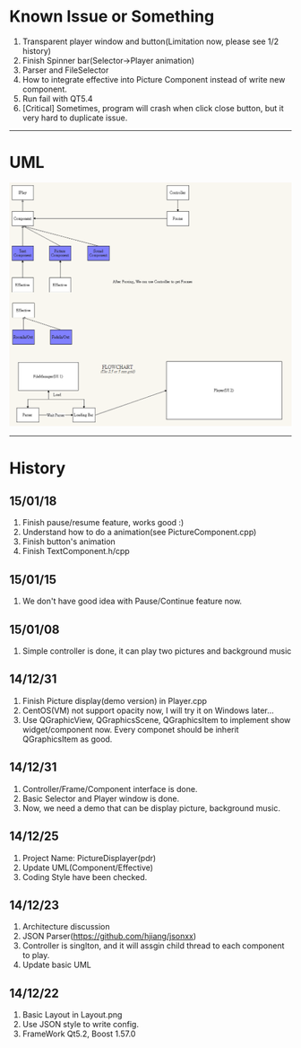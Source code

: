 # Known Issue or Something

1. Transparent player window and button(Limitation now, please see 1/2 history)
2. Finish Spinner bar(Selector->Player animation)
3. Parser and FileSelector
4. How to integrate effective into Picture Component instead of write new component.
4. Run fail with QT5.4
5. [Critical] Sometimes, program will crash when click close button, but it very hard to duplicate issue. 

----

# UML

![](https://raw.githubusercontent.com/WalonLi/PictureDisplayer/Meeting/doc/UML.png)

----

# History
## 15/01/18
1. Finish pause/resume feature, works good :)
2. Understand how to do a animation(see PictureComponent.cpp)
3. Finish button's animation
4. Finish TextComponent.h/cpp

## 15/01/15
1. We don't have good idea with Pause/Continue feature now.  

## 15/01/08
1. Simple controller is done, it can play two pictures and background music

## 14/12/31
1. Finish Picture display(demo version) in Player.cpp
2. CentOS(VM) not support opacity now, I will try it on Windows later...
3. Use QGraphicView, QGraphicsScene, QGraphicsItem to implement show widget/component now.
   Every componet should be inherit QGraphicsItem as good.

## 14/12/31
1. Controller/Frame/Component interface is done.
2. Basic Selector and Player window is done.
3. Now, we need a demo that can be display picture, background music.

## 14/12/25
1. Project Name: PictureDisplayer(pdr)
2. Update UML(Component/Effective)
3. Coding Style have been checked.

## 14/12/23
1. Architecture discussion
2. JSON Parser(https://github.com/hjiang/jsonxx)
3. Controller is singlton, and it will assgin child thread to each component to play.
4. Update basic UML

## 14/12/22
1. Basic Layout in Layout.png
2. Use JSON style to write config.
3. FrameWork Qt5.2, Boost 1.57.0
